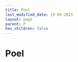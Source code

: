 ```yaml
---
title: Poel
last_modified_date: 19-09-2023
layout: page
parent: P
has_children: false
---
```


Poel
====

